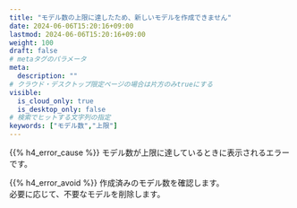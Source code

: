 ```yaml
---
title: "モデル数の上限に達したため、新しいモデルを作成できません"
date: 2024-06-06T15:20:16+09:00
lastmod: 2024-06-06T15:20:16+09:00
weight: 100
draft: false
# metaタグのパラメータ
meta:
  description: ""
# クラウド・デスクトップ限定ページの場合は片方のみtrueにする
visible:
  is_cloud_only: true
  is_desktop_only: false
# 検索でヒットする文字列の指定
keywords: ["モデル数","上限"]
---
```


{{% h4_error_cause %}}
モデル数が上限に達しているときに表示されるエラーです。  

{{% h4_error_avoid %}}
作成済みのモデル数を確認します。  
必要に応じて、不要なモデルを削除します。  
